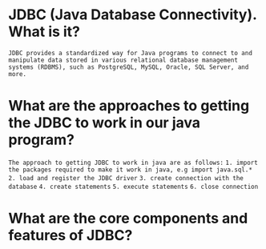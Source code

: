 # JDBC (Java Database Connectivity). What is it?

`JDBC provides a standardized way for Java programs to connect to and manipulate data stored in various relational database management systems (RDBMS), such as PostgreSQL, MySQL, Oracle, SQL Server, and more.`

# What are the approaches to getting the JDBC to work in our java program?

`The approach to getting JDBC to work in java are as follows:`
`1. import the packages required to make it work in java, e.g import java.sql.*`
`2. load and register the JDBC driver`
`3. create connection with the database`
`4. create statements`
`5. execute statements`
`6. close connection`

# What are the core components and features of JDBC?

